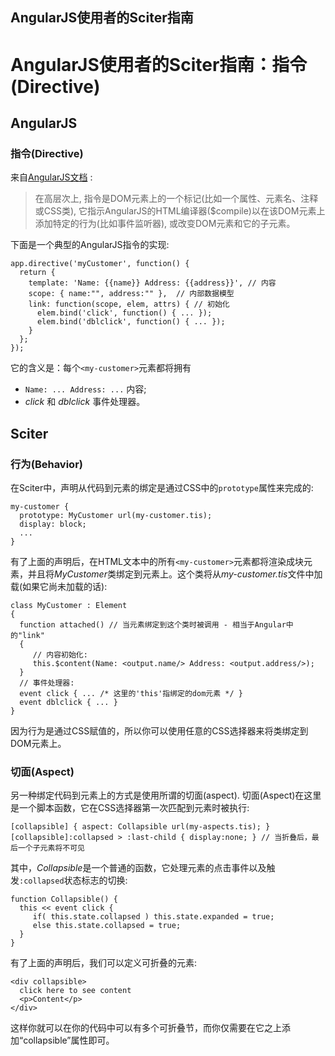 ## AngularJS使用者的Sciter指南

<h1 class="article-title">AngularJS使用者的Sciter指南：指令(Directive)</h1>
		<h2>AngularJS</h2>
    <h3>指令(Directive)</h3>
<p>来自<a href="https://docs.angularjs.org/guide/directive">AngularJS文档</a> :</p>
<blockquote><p>在高层次上, 指令是DOM元素上的一个标记(比如一个属性、元素名、注释或CSS类), 它指示AngularJS的HTML编译器($compile)以在该DOM元素上添加特定的行为(比如事件监听器), 或改变DOM元素和它的子元素。</p></blockquote>
<p>下面是一个典型的AngularJS指令的实现:</p>
<pre><code>app.directive('myCustomer', function() {
  return {
    template: 'Name: {{name}} Address: {{address}}', // 内容
    scope: { name:"", address:"" },  // 内部数据模型
    link: function(scope, elem, attrs) { // 初始化 
      elem.bind('click', function() { ... });
      elem.bind('dblclick', function() { ... });
    }
  };
});</code></pre>
<p>它的含义是：每个<code>&lt;my-customer&gt;</code>元素都将拥有</p>
<ul>
<li><code>Name: ... Address: ...</code> 内容;</li>
<li><i>click</i> 和 <i>dblclick</i> 事件处理器。</li>
</ul>
<h2>Sciter</h2>
<h3>行为(Behavior)</h3>
<p>在Sciter中，声明从代码到元素的绑定是通过CSS中的<code>prototype</code>属性来完成的:</p>
<pre><code>my-customer {
  prototype: MyCustomer url(my-customer.tis);
  display: block;
  ...
}</code></pre>
<p>有了上面的声明后，在HTML文本中的所有<code>&lt;my-customer&gt;</code>元素都将渲染成块元素，并且将<i>MyCustomer</i>类绑定到元素上。这个类将从<i>my-customer.tis</i>文件中加载(如果它尚未加载的话):</p>
<pre><code>class MyCustomer : Element 
{
  function attached() // 当元素绑定到这个类时被调用 - 相当于Angular中的"link"
  {
     // 内容初始化: 
     this.$content(Name: &lt;output.name/&gt; Address: &lt;output.address/&gt;);
  }
  // 事件处理器:
  event click { ... /* 这里的'this'指绑定的dom元素 */ }
  event dblclick { ... }
}</code></pre>
<p>因为行为是通过CSS赋值的，所以你可以使用任意的CSS选择器来将类绑定到DOM元素上。</p>
<h3>切面(Aspect)</h3>
<p>另一种绑定代码到元素上的方式是使用所谓的切面(aspect). 切面(Aspect)在这里是一个脚本函数，它在CSS选择器第一次匹配到元素时被执行:</p>
<pre><code>[collapsible] { aspect: Collapsible url(my-aspects.tis); }
[collapsible]:collapsed &gt; :last-child { display:none; } // 当折叠后，最后一个子元素将不可见</code></pre>
<p>其中，<i>Collapsible</i>是一个普通的函数，它处理元素的点击事件以及触发<code>:collapsed</code>状态标志的切换:</p>
<pre><code>function Collapsible() { 
  this &lt;&lt; event click {
     if( this.state.collapsed ) this.state.expanded = true;
     else this.state.collapsed = true;    
  }
}</code></pre>
<p>有了上面的声明后，我们可以定义可折叠的元素:</p>
<pre><code>&lt;div collapsible&gt;
  click here to see content
  &lt;p&gt;Content&lt;/p&gt;
&lt;/div&gt;</code></pre>
<p>这样你就可以在你的代码中可以有多个可折叠节，而你仅需要在它之上添加&#8220;collapsible&#8221;属性即可。</p>

